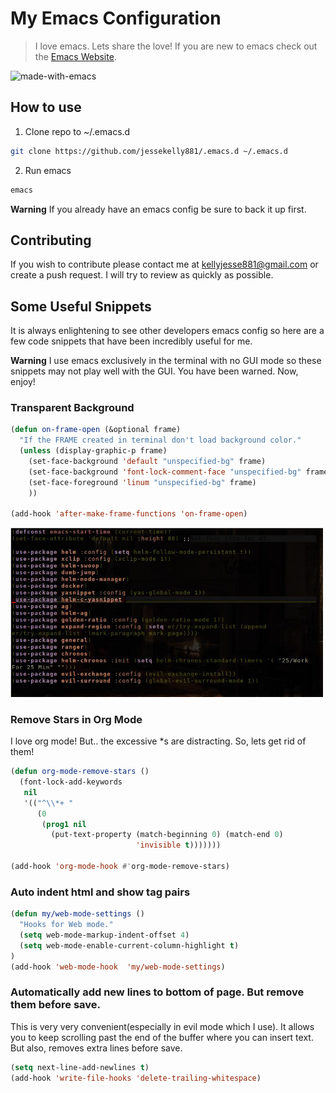 # My Emacs Configuration
> I love emacs. Lets share the love! If you are new to emacs check out the [Emacs Website](https://www.gnu.org/software/emacs/).

![made-with-emacs](https://img.shields.io/badge/Made%20with-Emacs%20Lisp-8b0000.svg)

## How to use

1. Clone repo to ~/.emacs.d

```bash
git clone https://github.com/jessekelly881/.emacs.d ~/.emacs.d
```

2. Run emacs

```bash
emacs
```

**Warning** If you already have an emacs config be sure to back it up first.


## Contributing

If you wish to contribute please contact me at kellyjesse881@gmail.com or create a push request. I will try to review as quickly as possible.


## Some Useful Snippets

It is always enlightening to see other developers emacs config so here are a few code snippets that have been incredibly useful for me.

**Warning** I use emacs exclusively in the terminal with no GUI mode so these snippets may not play well with the GUI. You have been warned. Now, enjoy!

### Transparent Background
```lisp
(defun on-frame-open (&optional frame)
  "If the FRAME created in terminal don't load background color."
  (unless (display-graphic-p frame)
    (set-face-background 'default "unspecified-bg" frame)
    (set-face-background 'font-lock-comment-face "unspecified-bg" frame)
    (set-face-foreground 'linum "unspecified-bg" frame)
    ))

(add-hook 'after-make-frame-functions 'on-frame-open)
```

<img src="./pics/transparent.jpg" alt="Transparent" width="500">

### Remove Stars in Org Mode

I love org mode! But.. the excessive *s are distracting. So, lets get rid of them!

```lisp
(defun org-mode-remove-stars ()
  (font-lock-add-keywords
   nil
   '(("^\\*+ "
      (0
       (prog1 nil
         (put-text-property (match-beginning 0) (match-end 0)
                            'invisible t)))))))

(add-hook 'org-mode-hook #'org-mode-remove-stars)
```

### Auto indent html and show tag pairs


```lisp
(defun my/web-mode-settings ()
  "Hooks for Web mode."
  (setq web-mode-markup-indent-offset 4)
  (setq web-mode-enable-current-column-highlight t)
)
(add-hook 'web-mode-hook  'my/web-mode-settings)
```

### Automatically add new lines to bottom of page. But remove them before save.

This is very very convenient(especially in evil mode which I use). It allows you to keep scrolling past the end of the buffer where you can insert text. But also, removes extra lines before save.


```lisp
(setq next-line-add-newlines t)
(add-hook 'write-file-hooks 'delete-trailing-whitespace)
```

